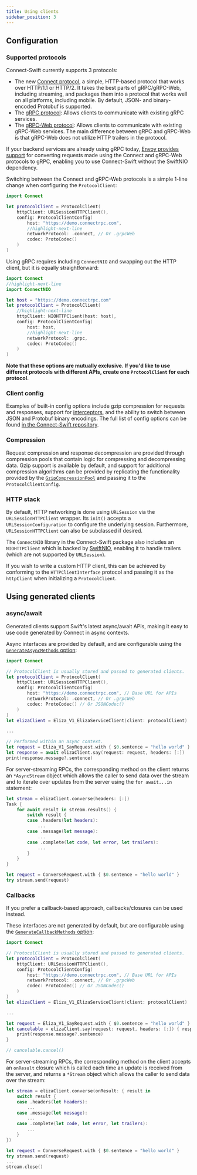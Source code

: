 ```yaml
---
title: Using clients
sidebar_position: 3
---
```


## Configuration

### Supported protocols

Connect-Swift currently supports 3 protocols:

- The new [Connect protocol](../protocol.md), a simple, HTTP-based protocol that
  works over HTTP/1.1 or HTTP/2. It takes the best parts of gRPC/gRPC-Web,
  including streaming, and packages them into a protocol that works well on
  all platforms, including mobile. By default, JSON- and
  binary-encoded Protobuf is supported.
- The [gRPC protocol][grpc]: Allows clients to communicate with
  existing gRPC services.
- The [gRPC-Web protocol][grpc-web]: Allows clients to communicate with
  existing gRPC-Web services. The main difference between gRPC and gRPC-Web is
  that gRPC-Web does not utilize HTTP trailers in the protocol.

If your backend services are already using gRPC today,
[Envoy provides support][envoy-grpc-bridge]
for converting requests made using the Connect and gRPC-Web protocols to gRPC,
enabling you to use Connect-Swift without the SwiftNIO dependency.

Switching between the Connect and gRPC-Web protocols is a simple 1-line change
when configuring the `ProtocolClient`:

```swift
import Connect

let protocolClient = ProtocolClient(
    httpClient: URLSessionHTTPClient(),
    config: ProtocolClientConfig(
        host: "https://demo.connectrpc.com",
        //highlight-next-line
        networkProtocol: .connect, // Or .grpcWeb
        codec: ProtoCodec()
    )
)
```

Using gRPC requires including `ConnectNIO` and swapping out the HTTP client,
but it is equally straightforward:

```swift
import Connect
//highlight-next-line
import ConnectNIO

let host = "https://demo.connectrpc.com"
let protocolClient = ProtocolClient(
    //highlight-next-line
    httpClient: NIOHTTPClient(host: host),
    config: ProtocolClientConfig(
        host: host,
        //highlight-next-line
        networkProtocol: .grpc,
        codec: ProtoCodec()
    )
)
```

**Note that these options are mutually exclusive. If you'd like to use
different protocols with different APIs, create one `ProtocolClient` for each
protocol.**

### Client config

Examples of built-in config options include gzip compression for requests and
responses, support for [interceptors](./interceptors.md),
and the ability to switch between JSON and Protobuf binary encodings.
The full list of config options
can be found [in the Connect-Swift repository][protocol-client-config].

### Compression

Request compression and response decompression are provided through
compression pools that contain logic for compressing and
decompressing data. Gzip support is available by default, and support for
additional compression algorithms can be provided by replicating the
functionality provided by the [`GzipCompressionPool`][gzip-pool] and passing
it to the `ProtocolClientConfig`.

### HTTP stack

By default, HTTP networking is done using `URLSession` via the
`URLSessionHTTPClient` wrapper. Its `init()` accepts a
`URLSessionConfiguration` to configure
the underlying session. Furthermore, `URLSessionHTTPClient` can also be
subclassed if desired.

The `ConnectNIO` library in the Connect-Swift package
also includes an `NIOHTTPClient` which is backed by
[SwiftNIO](https://github.com/apple/swift-nio), enabling it to handle trailers
(which are not supported by `URLSession`).

If you wish to write a custom HTTP client, this can be achieved by conforming
to the `HTTPClientInterface` protocol and passing it as the `httpClient` when
initializing a `ProtocolClient`.

## Using generated clients

### async/await

Generated clients support Swift's latest async/await APIs, making
it easy to use code generated by Connect in async contexts.

Async interfaces are provided by default, and are configurable using the
[`GenerateAsyncMethods` option](./generating-code.md#generation-options):

```swift
import Connect

// ProtocolClient is usually stored and passed to generated clients.
let protocolClient = ProtocolClient(
    httpClient: URLSessionHTTPClient(),
    config: ProtocolClientConfig(
        host: "https://demo.connectrpc.com", // Base URL for APIs
        networkProtocol: .connect, // Or .grpcWeb
        codec: ProtoCodec() // Or JSONCodec()
    )
)
let elizaClient = Eliza_V1_ElizaServiceClient(client: protocolClient)

...

// Performed within an async context.
let request = Eliza_V1_SayRequest.with { $0.sentence = "hello world" }
let response = await elizaClient.say(request: request, headers: [:])
print(response.message?.sentence)
```

For server-streaming RPCs, the corresponding method on the client returns
an `*AsyncStream` object which allows the caller to send data over the stream
and to iterate over updates from the server using the
`for await...in` statement:

```swift
let stream = elizaClient.converse(headers: [:])
Task {
    for await result in stream.results() {
        switch result {
        case .headers(let headers):
            ...
        case .message(let message):
            ...
        case .complete(let code, let error, let trailers):
            ...
        }
    }
}

let request = ConverseRequest.with { $0.sentence = "hello world" }
try stream.send(request)
```

### Callbacks

If you prefer a callback-based approach, callbacks/closures can be used instead.

These interfaces are not generated by default, but are configurable using the
[`GenerateCallbackMethods` option](./generating-code.md#generation-options):

```swift
import Connect

// ProtocolClient is usually stored and passed to generated clients.
let protocolClient = ProtocolClient(
    httpClient: URLSessionHTTPClient(),
    config: ProtocolClientConfig(
        host: "https://demo.connectrpc.com", // Base URL for APIs
        networkProtocol: .connect, // Or .grpcWeb
        codec: ProtoCodec() // Or JSONCodec()
    )
)
let elizaClient = Eliza_V1_ElizaServiceClient(client: protocolClient)

...

let request = Eliza_V1_SayRequest.with { $0.sentence = "hello world" }
let cancelable = elizaClient.say(request: request, headers: [:]) { response in
    print(response.message?.sentence)
}

// cancelable.cancel()
```

For server-streaming RPCs, the corresponding method on the client accepts
an `onResult` closure which is called each time an update is received from
the server, and returns a `*Stream` object which allows the caller to send
data over the stream:

```swift
let stream = elizaClient.converse(onResult: { result in
    switch result {
    case .headers(let headers):
        ...
    case .message(let message):
        ...
    case .complete(let code, let error, let trailers):
        ...
    }
})

let request = ConverseRequest.with { $0.sentence = "hello world" }
try stream.send(request)
...
stream.close()
```

[envoy-grpc-bridge]: https://www.envoyproxy.io/docs/envoy/latest/configuration/http/http_filters/connect_grpc_bridge_filter
[grpc]: https://github.com/grpc/grpc/blob/master/doc/PROTOCOL-HTTP2.md
[grpc-web]: https://github.com/grpc/grpc/blob/master/doc/PROTOCOL-WEB.md
[gzip-pool]: https://github.com/connectrpc/connect-swift/blob/main/Libraries/Connect/Implementation/Compression/GzipCompressionPool.swift
[protocol-client-config]: https://github.com/connectrpc/connect-swift/blob/main/Libraries/Connect/Implementation/ProtocolClientConfig.swift
